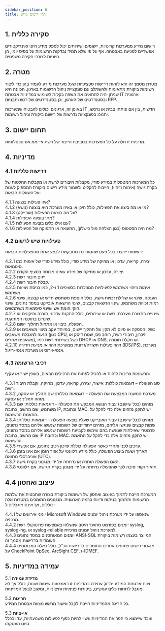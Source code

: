 ```yaml
---
sidebar_position: 6
title: תקן רישום מידע
---
```



## 1. סקירה כללית 
רישום מידע ממערכות קריטיות, יישומים ושירותים יכול לספק מידע חיוני ואינדיקטורים אפשריים לפגיעה באבטחה. אף על פי שלא תמיד נבדקות הרשומות על בסיס יומי, הן חיוניות לצורכי חקירה משפטית.

## 2. מטרה
מטרת מסמך זה היא לזהות דרישות ספציפיות שעל מערכות מידע לעמוד בהן כדי ליצור רשומות ביקורת מתאימות ולהשתלב עם פונקציית ניהול הרשומות בארגון. הכוונה היא שניתן יהיה להתאים את השפה בקלות לשימוש במדיניות אבטחת IT ארגונית ובסטנדרטים של הארגון, וכן בסטנדרטים של רכש ותבניות RFP.

באופן זה, ארגונים יכולים להבטיח שמערכות IT חדשות, בין אם פותחו בבית או נרכשו, יתמכו בפונקציות נדרשות של רישום ביקורת וניהול רשומות.

## 3. תחום יישום 
מדיניות זו חלה על כל המערכות בסביבת הייצור של רשת איי.אמ.אס טכנולוגיות.

## 4. מדיניות

### 4.1 דרישות כלליות
כל המערכות המטפלות במידע סודי, מקבלות חיבורים לרשת או מקבלות החלטות של בקרת גישה (אימות וזיהוי), חייבות להקליט ולשמור מידע רישום ביקורת המספיק לענות על השאלות הבאות:

4.1.1 איזו פעילות בוצעה?  
4.1.2 מי או מה ביצע את הפעילות, כולל היכן או באיזו מערכת היא בוצעה (נושא)?  
4.1.3 על מה בוצעה הפעילות (אובייקט)?  
4.1.4 מתי בוצעה הפעילות?  
4.1.5 עם אילו כלים בוצעה הפעילות?  
4.1.6 מה היה הסטטוס (כגון הצלחה מול כישלון), התוצאה או התפוקה של הפעילות?

### 4.2 פעילויות שיש לרשום
רשומות ייווצרו בכל פעם שהמערכת מתבקשת לבצע אחת מהפעילויות הבאות:

4.2.1 יצירה, קריאה, עדכון או מחיקה של מידע סודי, כולל מידע סודי של אימות כמו סיסמאות.  
4.2.2 יצירה, עדכון או מחיקה של מידע שאינו מכוסה בסעיף הקודם.  
4.2.3 ייזום חיבור רשת.  
4.2.4 קבלת חיבור רשת.  
4.2.5 אימות וזיהוי משתמש לפעילויות המוזכרות בסעיפים 1 ו-2, כמו כניסת ויציאת משתמש.  
4.2.6 הענקה, שינוי או שלילת זכויות גישה, כולל הוספת משתמש חדש או קבוצה, שינוי רמות זכויות משתמש, שינוי הרשאות קבצים, שינוי הרשאות אובייקט במסד נתונים, שינוי חוקי חומת אש ושינוי סיסמאות משתמשים.  
4.2.7 שינויים בתצורת מערכת, רשת או שירותים, כולל התקנת עדכוני תוכנה ותיקונים או שינויים בתוכנה המותקנת.  
4.2.8 הפעלה, כיבוי או אתחול תהליך יישום.  
4.2.9 כשל, הפסקה או סיום לא תקין של תהליך יישום, במיוחד עקב מיצוי משאבים או הגעה למגבלת משאבים (כגון CPU, זיכרון, חיבורי רשת, רוחב פס, שטח דיסק או משאבים אחרים), כשל בשירותי רשת כמו DHCP או DNS, או תקלת חומרה.  
4.2.10 זיהוי פעילות חשודה/זדונית ממערכת זיהוי או מניעת חדירה (IDS/IPS), מערכת אנטי-וירוס או מערכת אנטי-ריגול.

### 4.3 רכיבי הרשומה
הרשומות צריכות לזהות או להכיל לפחות את הרכיבים הבאים, באופן ישיר או עקיף:

4.3.1 סוג הפעולה – דוגמאות כוללות: אישור, יצירה, קריאה, עדכון, מחיקה, וקבלת חיבור רשת.  
4.3.2 מערכת המשנה המבצעת את הפעולה – דוגמאות כוללות: שם תהליך או עסקה, מזהה תהליך או עסקה.  
4.3.3 מזהים (ככל שישנם) עבור הנושא המבקש את הפעולה – דוגמאות כוללות: שם משתמש, שם מחשב, כתובת IP, וכתובת MAC. יש לתקנן מזהים אלה כדי להקל על התאמת הרשומות.  
4.3.4 מזהים (ככל שישנם) עבור האובייקט שעליו בוצעה הפעולה – דוגמאות כוללות: שמות קבצים שניגשו אליהם, מזהים ייחודיים של רשומות שניגשו אליהם במסד נתונים, פרמטרי שאילתות שנעשה בהם שימוש לקביעת רשומות שניגשו אליהם במסד נתונים, שם מחשב, כתובת IP וכתובת MAC. יש לתקנן מזהים אלה כדי להקל על התאמת הרשומות.  
4.3.5 ערכים לפני ואחרי כאשר הפעולה כוללת עדכון רכיב נתונים, אם אפשרי.  
4.3.6 תאריך ושעת ביצוע הפעולה, כולל מידע רלוונטי על אזור הזמן אם אינו בזמן אוניברסלי מתואם (UTC).  
4.3.7 האם הפעולה הותרה או נדחתה על ידי מנגנוני בקרת גישה.  
4.3.8 תיאור וקודי סיבה לכך שהפעולה נדחתה על ידי מנגנון בקרת הגישה, אם רלוונטי.

## 4.4 עיצוב ואחסון
המערכת חייבת לתמוך בעיצוב ואחסון של רשומות ביקורת בצורה שתבטיח את שלמות הרשומות ותתמוך בניתוח ודיווח ברמה הארגונית. מנגנונים התומכים במטרות אלה כוללים, אך אינם מוגבלים ל:

4.4.1 יומני אירועים של Microsoft Windows שנאספו על ידי מערכת ניהול יומנים מרכזית.  
4.4.2 יומנים בפורמט מתועד היטב שנשלחו באמצעות פרוטוקולי רשת syslog, syslog-ng, או syslog-reliable למערכת ניהול יומנים מרכזית.  
4.4.3 יומנים המאוחסנים במסד נתונים ANSI-SQL המייצר בעצמו רשומות ביקורת העומדות בדרישות מסמך זה.  
4.4.4 מנגנוני רישום פתוחים אחרים התומכים בדרישות הנ"ל, כולל כאלה המבוססים על CheckPoint OpSec, ArcSight CEF, ו-IDMEF.

## 5. עמידה במדיניות

5.1 **מדידת עמידה**  
צוות אבטחת המידע יבדוק עמידה במדיניות זו באמצעות שיטות שונות, כולל אך לא מוגבל לדוחות כלים עסקיים, ביקורות פנימיות וחיצוניות, ומשוב לבעל המדיניות.

5.2 **חריגות**  
כל חריגה מהמדיניות חייבת לקבל אישור מראש מצוות אבטחת המידע.

5.3 **אי-ציות**  
עובד שיימצא כי הפר את המדיניות עשוי להיות כפוף לפעולות משמעתיות, עד ובכלל סיום העסקתו.